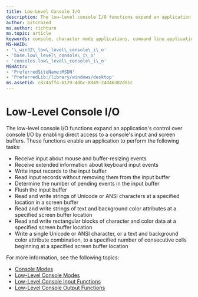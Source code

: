 ```yaml
---
title: Low-Level Console I/O
description: The low-level console I/O functions expand an application's control over console I/O by enabling direct access to a console's input and screen buffers.
author: bitcrazed
ms.author: richturn
ms.topic: article
keywords: console, character mode applications, command line applications, terminal applications, console api
MS-HAID:
- '\_win32\_low\_level\_console\_i\_o'
- 'base.low\_level\_console\_i\_o'
- 'consoles.low\_level\_console\_i\_o'
MSHAttr:
- 'PreferredSiteName:MSDN'
- 'PreferredLib:/library/windows/desktop'
ms.assetid: c874aff4-6129-4dbc-8949-24d46382d81c
---
```


# Low-Level Console I/O


The low-level console I/O functions expand an application's control over console I/O by enabling direct access to a console's input and screen buffers. These functions enable an application to perform the following tasks:

- Receive input about mouse and buffer-resizing events
- Receive extended information about keyboard input events
- Write input records to the input buffer
- Read input records without removing them from the input buffer
- Determine the number of pending events in the input buffer
- Flush the input buffer
- Read and write strings of Unicode or ANSI characters at a specified location in a screen buffer
- Read and write strings of text and background color attributes at a specified screen buffer location
- Read and write rectangular blocks of character and color data at a specified screen buffer location
- Write a single Unicode or ANSI character, or a text and background color attribute combination, to a specified number of consecutive cells beginning at a specified screen buffer location

For more information, see the following topics:

- [Console Modes](console-modes.md)
- [Low-Level Console Modes](low-level-console-modes.md)
- [Low-Level Console Input Functions](low-level-console-input-functions.md)
- [Low-Level Console Output Functions](low-level-console-output-functions.md)

 

 




